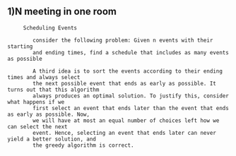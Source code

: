 ## 1)N meeting in one room
         Scheduling Events

            consider the following problem: Given n events with their starting
            and ending times, find a schedule that includes as many events as possible

            A third idea is to sort the events according to their ending times and always select
            the next possible event that ends as early as possible. It turns out that this algorithm
            always produces an optimal solution. To justify this, consider what happens if we
            first select an event that ends later than the event that ends as early as possible. Now,
            we will have at most an equal number of choices left how we can select the next
            event. Hence, selecting an event that ends later can never yield a better solution, and
            the greedy algorithm is correct.
